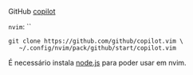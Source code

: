 GitHub [copilot](https://docs.github.com/en/copilot/getting-started-with-github-copilot?tool=vimneovim)

`nvim`:
``
```
git clone https://github.com/github/copilot.vim \
   ~/.config/nvim/pack/github/start/copilot.vim
```

É necessário instala [node.js](https://github.com/nodesource/distributions#debian-and-ubuntu-based-distributions) para poder usar em nvim.